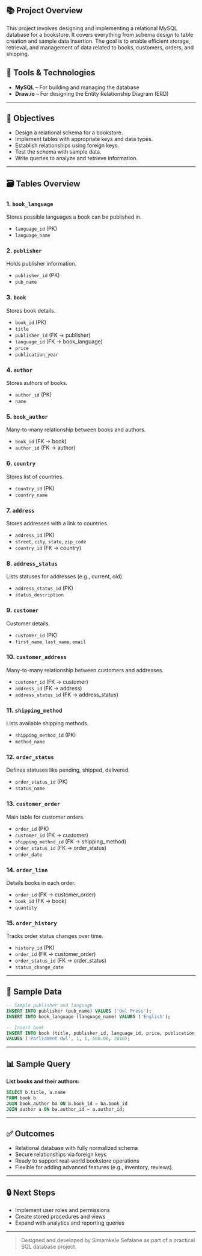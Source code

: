 

## 📚 Project Overview
This project involves designing and implementing a relational MySQL database for a bookstore. It covers everything from schema design to table creation and sample data insertion. The goal is to enable efficient storage, retrieval, and management of data related to books, customers, orders, and shipping.

## 🧰 Tools & Technologies
- **MySQL** – For building and managing the database
- **Draw.io** – For designing the Entity Relationship Diagram (ERD)

---

## 🎯 Objectives
- Design a relational schema for a bookstore.
- Implement tables with appropriate keys and data types.
- Establish relationships using foreign keys.
- Test the schema with sample data.
- Write queries to analyze and retrieve information.

---

## 🗃️ Tables Overview

### 1. `book_language`
Stores possible languages a book can be published in.
- `language_id` (PK)
- `language_name`

### 2. `publisher`
Holds publisher information.
- `publisher_id` (PK)
- `pub_name`

### 3. `book`
Stores book details.
- `book_id` (PK)
- `title`
- `publisher_id` (FK → publisher)
- `language_id` (FK → book_language)
- `price`
- `publication_year`

### 4. `author`
Stores authors of books.
- `author_id` (PK)
- `name`

### 5. `book_author`
Many-to-many relationship between books and authors.
- `book_id` (FK → book)
- `author_id` (FK → author)

### 6. `country`
Stores list of countries.
- `country_id` (PK)
- `country_name`

### 7. `address`
Stores addresses with a link to countries.
- `address_id` (PK)
- `street`, `city`, `state`, `zip_code`
- `country_id` (FK → country)

### 8. `address_status`
Lists statuses for addresses (e.g., current, old).
- `address_status_id` (PK)
- `status_description`

### 9. `customer`
Customer details.
- `customer_id` (PK)
- `first_name`, `last_name`, `email`

### 10. `customer_address`
Many-to-many relationship between customers and addresses.
- `customer_id` (FK → customer)
- `address_id` (FK → address)
- `address_status_id` (FK → address_status)

### 11. `shipping_method`
Lists available shipping methods.
- `shipping_method_id` (PK)
- `method_name`

### 12. `order_status`
Defines statuses like pending, shipped, delivered.
- `order_status_id` (PK)
- `status_name`

### 13. `customer_order`
Main table for customer orders.
- `order_id` (PK)
- `customer_id` (FK → customer)
- `shipping_method_id` (FK → shipping_method)
- `order_status_id` (FK → order_status)
- `order_date`

### 14. `order_line`
Details books in each order.
- `order_id` (FK → customer_order)
- `book_id` (FK → book)
- `quantity`

### 15. `order_history`
Tracks order status changes over time.
- `history_id` (PK)
- `order_id` (FK → customer_order)
- `order_status_id` (FK → order_status)
- `status_change_date`

---

## 🧪 Sample Data
```sql
-- Sample publisher and language
INSERT INTO publisher (pub_name) VALUES ('Owl Press');
INSERT INTO book_language (language_name) VALUES ('English');

-- Insert book
INSERT INTO book (title, publisher_id, language_id, price, publication_year)
VALUES ('Parliament Owl', 1, 1, 500.00, 2010);
```

---

## 📊 Sample Query
**List books and their authors:**
```sql
SELECT b.title, a.name
FROM book b
JOIN book_author ba ON b.book_id = ba.book_id
JOIN author a ON ba.author_id = a.author_id;
```

---

## ✅ Outcomes
- Relational database with fully normalized schema
- Secure relationships via foreign keys
- Ready to support real-world bookstore operations
- Flexible for adding advanced features (e.g., inventory, reviews)

---

## 🔒 Next Steps
- Implement user roles and permissions
- Create stored procedures and views
- Expand with analytics and reporting queries

---

> Designed and developed by Simamkele Sefalane as part of a practical SQL database project.

